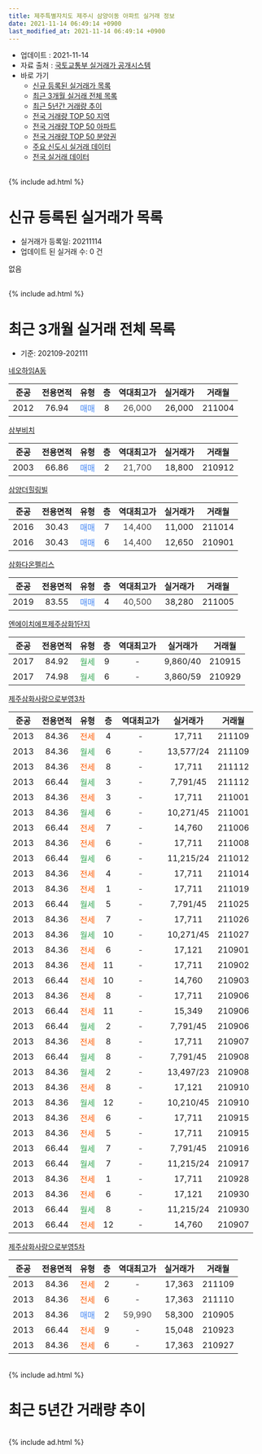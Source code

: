 ```yaml
---
title: 제주특별자치도 제주시 삼양이동 아파트 실거래 정보
date: 2021-11-14 06:49:14 +0900
last_modified_at: 2021-11-14 06:49:14 +0900
---
```


* 업데이트 : 2021-11-14
* 자료 출처 : [국토교통부 실거래가 공개시스템](http://rt.molit.go.kr)
* 바로 가기
    * [신규 등록된 실거래가 목록](#신규-등록된-실거래가-목록)
    * [최근 3개월 실거래 전체 목록](#최근-3개월-실거래-전체-목록)
    * [최근 5년간 거래량 추이](#최근-5년간-거래량-추이)
    * [전국 거래량 TOP 50 지역](https://inasie.github.io/apt-trade-info/최근-3개월-전국에서-가장-거래가-많이-발생한-지역)
    * [전국 거래량 TOP 50 아파트](https://inasie.github.io/apt-trade-info/최근-3개월-전국에서-가장-거래가-많이-발생한-아파트)
    * [전국 거래량 TOP 50 분양권](https://inasie.github.io/apt-trade-info/최근-3개월-전국에서-가장-거래가-많이-발생한-분양권)
    * [주요 신도시 실거래 데이터](https://inasie.github.io/apt-trade-info/주요-신도시)
    * [전국 실거래 데이터](https://inasie.github.io/apt-trade-info/전국)
<br>
{% include ad.html %}
<br>

# 신규 등록된 실거래가 목록
* 실거래가 등록일: 20211114
* 업데이트 된 실거래 수: 0 건

없음

<br>
{% include ad.html %}
<br>

# 최근 3개월 실거래 전체 목록
* 기준: 202109-202111


[네오하임A동](https://search.naver.com/search.naver?query=%EC%A0%9C%EC%A3%BC%ED%8A%B9%EB%B3%84%EC%9E%90%EC%B9%98%EB%8F%84+%EC%A0%9C%EC%A3%BC%EC%8B%9C+%EC%82%BC%EC%96%91%EC%9D%B4%EB%8F%99+%EB%84%A4%EC%98%A4%ED%95%98%EC%9E%84A%EB%8F%99)

|준공|전용면적|유형|층|역대최고가|실거래가|거래월|
|:---:|:---:|:---:|:---:|:---:|:---:|:---:|
|2012|76.94|<span style="color:#4285f3">매매</span>|8|<span style="color:#444444">26,000</span>|26,000|211004|

[삼부비치](https://search.naver.com/search.naver?query=%EC%A0%9C%EC%A3%BC%ED%8A%B9%EB%B3%84%EC%9E%90%EC%B9%98%EB%8F%84+%EC%A0%9C%EC%A3%BC%EC%8B%9C+%EC%82%BC%EC%96%91%EC%9D%B4%EB%8F%99+%EC%82%BC%EB%B6%80%EB%B9%84%EC%B9%98)

|준공|전용면적|유형|층|역대최고가|실거래가|거래월|
|:---:|:---:|:---:|:---:|:---:|:---:|:---:|
|2003|66.86|<span style="color:#4285f3">매매</span>|2|<span style="color:#444444">21,700</span>|18,800|210912|

[삼양더힐링빌](https://search.naver.com/search.naver?query=%EC%A0%9C%EC%A3%BC%ED%8A%B9%EB%B3%84%EC%9E%90%EC%B9%98%EB%8F%84+%EC%A0%9C%EC%A3%BC%EC%8B%9C+%EC%82%BC%EC%96%91%EC%9D%B4%EB%8F%99+%EC%82%BC%EC%96%91%EB%8D%94%ED%9E%90%EB%A7%81%EB%B9%8C)

|준공|전용면적|유형|층|역대최고가|실거래가|거래월|
|:---:|:---:|:---:|:---:|:---:|:---:|:---:|
|2016|30.43|<span style="color:#4285f3">매매</span>|7|<span style="color:#444444">14,400</span>|11,000|211014|
|2016|30.43|<span style="color:#4285f3">매매</span>|6|<span style="color:#444444">14,400</span>|12,650|210901|

[삼화다온펠리스](https://search.naver.com/search.naver?query=%EC%A0%9C%EC%A3%BC%ED%8A%B9%EB%B3%84%EC%9E%90%EC%B9%98%EB%8F%84+%EC%A0%9C%EC%A3%BC%EC%8B%9C+%EC%82%BC%EC%96%91%EC%9D%B4%EB%8F%99+%EC%82%BC%ED%99%94%EB%8B%A4%EC%98%A8%ED%8E%A0%EB%A6%AC%EC%8A%A4)

|준공|전용면적|유형|층|역대최고가|실거래가|거래월|
|:---:|:---:|:---:|:---:|:---:|:---:|:---:|
|2019|83.55|<span style="color:#4285f3">매매</span>|4|<span style="color:#444444">40,500</span>|38,280|211005|

[엔에이치에프제주삼화1단지](https://search.naver.com/search.naver?query=%EC%A0%9C%EC%A3%BC%ED%8A%B9%EB%B3%84%EC%9E%90%EC%B9%98%EB%8F%84+%EC%A0%9C%EC%A3%BC%EC%8B%9C+%EC%82%BC%EC%96%91%EC%9D%B4%EB%8F%99+%EC%97%94%EC%97%90%EC%9D%B4%EC%B9%98%EC%97%90%ED%94%84%EC%A0%9C%EC%A3%BC%EC%82%BC%ED%99%941%EB%8B%A8%EC%A7%80)

|준공|전용면적|유형|층|역대최고가|실거래가|거래월|
|:---:|:---:|:---:|:---:|:---:|:---:|:---:|
|2017|84.92|<span style="color:#34a853">월세</span>|9|<span style="color:#444444">-</span>|9,860/40|210915|
|2017|74.98|<span style="color:#34a853">월세</span>|6|<span style="color:#444444">-</span>|3,860/59|210929|

[제주삼화사랑으로부영3차](https://search.naver.com/search.naver?query=%EC%A0%9C%EC%A3%BC%ED%8A%B9%EB%B3%84%EC%9E%90%EC%B9%98%EB%8F%84+%EC%A0%9C%EC%A3%BC%EC%8B%9C+%EC%82%BC%EC%96%91%EC%9D%B4%EB%8F%99+%EC%A0%9C%EC%A3%BC%EC%82%BC%ED%99%94%EC%82%AC%EB%9E%91%EC%9C%BC%EB%A1%9C%EB%B6%80%EC%98%813%EC%B0%A8)

|준공|전용면적|유형|층|역대최고가|실거래가|거래월|
|:---:|:---:|:---:|:---:|:---:|:---:|:---:|
|2013|84.36|<span style="color:#ff5a00">전세</span>|4|<span style="color:#444444">-</span>|17,711|211109|
|2013|84.36|<span style="color:#34a853">월세</span>|6|<span style="color:#444444">-</span>|13,577/24|211109|
|2013|84.36|<span style="color:#ff5a00">전세</span>|8|<span style="color:#444444">-</span>|17,711|211112|
|2013|66.44|<span style="color:#34a853">월세</span>|3|<span style="color:#444444">-</span>|7,791/45|211112|
|2013|84.36|<span style="color:#ff5a00">전세</span>|3|<span style="color:#444444">-</span>|17,711|211001|
|2013|84.36|<span style="color:#34a853">월세</span>|6|<span style="color:#444444">-</span>|10,271/45|211001|
|2013|66.44|<span style="color:#ff5a00">전세</span>|7|<span style="color:#444444">-</span>|14,760|211006|
|2013|84.36|<span style="color:#ff5a00">전세</span>|6|<span style="color:#444444">-</span>|17,711|211008|
|2013|66.44|<span style="color:#34a853">월세</span>|6|<span style="color:#444444">-</span>|11,215/24|211012|
|2013|84.36|<span style="color:#ff5a00">전세</span>|4|<span style="color:#444444">-</span>|17,711|211014|
|2013|84.36|<span style="color:#ff5a00">전세</span>|1|<span style="color:#444444">-</span>|17,711|211019|
|2013|66.44|<span style="color:#34a853">월세</span>|5|<span style="color:#444444">-</span>|7,791/45|211025|
|2013|84.36|<span style="color:#ff5a00">전세</span>|7|<span style="color:#444444">-</span>|17,711|211026|
|2013|84.36|<span style="color:#34a853">월세</span>|10|<span style="color:#444444">-</span>|10,271/45|211027|
|2013|84.36|<span style="color:#ff5a00">전세</span>|6|<span style="color:#444444">-</span>|17,121|210901|
|2013|84.36|<span style="color:#ff5a00">전세</span>|11|<span style="color:#444444">-</span>|17,711|210902|
|2013|66.44|<span style="color:#ff5a00">전세</span>|10|<span style="color:#444444">-</span>|14,760|210903|
|2013|84.36|<span style="color:#ff5a00">전세</span>|8|<span style="color:#444444">-</span>|17,711|210906|
|2013|66.44|<span style="color:#ff5a00">전세</span>|11|<span style="color:#444444">-</span>|15,349|210906|
|2013|66.44|<span style="color:#34a853">월세</span>|2|<span style="color:#444444">-</span>|7,791/45|210906|
|2013|84.36|<span style="color:#ff5a00">전세</span>|8|<span style="color:#444444">-</span>|17,711|210907|
|2013|66.44|<span style="color:#34a853">월세</span>|8|<span style="color:#444444">-</span>|7,791/45|210908|
|2013|84.36|<span style="color:#34a853">월세</span>|2|<span style="color:#444444">-</span>|13,497/23|210908|
|2013|84.36|<span style="color:#ff5a00">전세</span>|8|<span style="color:#444444">-</span>|17,121|210910|
|2013|84.36|<span style="color:#34a853">월세</span>|12|<span style="color:#444444">-</span>|10,210/45|210910|
|2013|84.36|<span style="color:#ff5a00">전세</span>|6|<span style="color:#444444">-</span>|17,711|210915|
|2013|84.36|<span style="color:#ff5a00">전세</span>|5|<span style="color:#444444">-</span>|17,711|210915|
|2013|66.44|<span style="color:#34a853">월세</span>|7|<span style="color:#444444">-</span>|7,791/45|210916|
|2013|66.44|<span style="color:#34a853">월세</span>|7|<span style="color:#444444">-</span>|11,215/24|210917|
|2013|84.36|<span style="color:#ff5a00">전세</span>|1|<span style="color:#444444">-</span>|17,711|210928|
|2013|84.36|<span style="color:#ff5a00">전세</span>|6|<span style="color:#444444">-</span>|17,121|210930|
|2013|66.44|<span style="color:#34a853">월세</span>|8|<span style="color:#444444">-</span>|11,215/24|210930|
|2013|66.44|<span style="color:#ff5a00">전세</span>|12|<span style="color:#444444">-</span>|14,760|210907|

[제주삼화사랑으로부영5차](https://search.naver.com/search.naver?query=%EC%A0%9C%EC%A3%BC%ED%8A%B9%EB%B3%84%EC%9E%90%EC%B9%98%EB%8F%84+%EC%A0%9C%EC%A3%BC%EC%8B%9C+%EC%82%BC%EC%96%91%EC%9D%B4%EB%8F%99+%EC%A0%9C%EC%A3%BC%EC%82%BC%ED%99%94%EC%82%AC%EB%9E%91%EC%9C%BC%EB%A1%9C%EB%B6%80%EC%98%815%EC%B0%A8)

|준공|전용면적|유형|층|역대최고가|실거래가|거래월|
|:---:|:---:|:---:|:---:|:---:|:---:|:---:|
|2013|84.36|<span style="color:#ff5a00">전세</span>|2|<span style="color:#444444">-</span>|17,363|211109|
|2013|84.36|<span style="color:#ff5a00">전세</span>|6|<span style="color:#444444">-</span>|17,363|211110|
|2013|84.36|<span style="color:#4285f3">매매</span>|2|<span style="color:#444444">59,990</span>|58,300|210905|
|2013|66.44|<span style="color:#ff5a00">전세</span>|9|<span style="color:#444444">-</span>|15,048|210923|
|2013|84.36|<span style="color:#ff5a00">전세</span>|6|<span style="color:#444444">-</span>|17,363|210927|


<br>
{% include ad.html %}
<br>

# 최근 5년간 거래량 추이


<div style="width:100%;">
    <canvas id="deal_progress" height="200"></canvas>
</div>

<script>
new Chart(document.getElementById("deal_progress"), {
    type: 'line',
    data: {
        labels: ['201611','201612','201701','201702','201703','201704','201705','201706','201707','201708','201709','201710','201711','201712','201801','201802','201803','201804','201805','201806','201807','201808','201809','201810','201811','201812','201901','201902','201903','201904','201905','201906','201907','201908','201909','201910','201911','201912','202001','202002','202003','202004','202005','202006','202007','202008','202009','202010','202011','202012','202101','202102','202103','202104','202105','202106','202107','202108','202109','202110','202111'],
        datasets: [{
            label: '매매',
            pointRadius: 1,
            data: [4, 1, 3, 0, 2, 3, 1, 6, 2, 0, 1, 3, 2, 4, 3, 2, 1, 2, 2, 0, 1, 1, 0, 2, 0, 2, 2, 1, 1, 3, 3, 2, 2, 3, 3, 12, 9, 3, 9, 5, 4, 1, 3, 4, 4, 1, 5, 3, 12, 11, 9, 5, 6, 8, 7, 10, 5, 6, 3, 3, 0],
            borderColor: "rgba(255, 201, 14, 1)",
            backgroundColor: "rgba(255, 201, 14, 0.5)",
            fill: false,
            lineTension: 0
        },{
            label: '전월세',
            pointRadius: 1,
            data: [23, 38, 41, 26, 24, 13, 11, 7, 6, 35, 42, 27, 28, 55, 86, 39, 33, 21, 17, 9, 13, 41, 40, 29, 24, 33, 64, 34, 28, 21, 12, 14, 15, 34, 44, 32, 28, 48, 48, 295, 35, 30, 17, 19, 17, 36, 30, 23, 27, 32, 41, 17, 22, 38, 16, 13, 9, 22, 23, 10, 6],
            borderColor: "rgba(0, 141, 185, 1)",
            backgroundColor: "rgba(0, 141, 185, 0.5)",
            fill: false,
            lineTension: 0
        }
        ]
    },
    options: {
        responsive: true,
        title: {
            display: false
        },
        tooltips: {
            mode: 'index',
            intersect: false
        },
        hover: {
            mode: 'nearest',
            intersect: true
        },
        scales: {
            xAxes: [{
                display: true,
                scaleLabel: {
                    display: true,
                    labelString: '년/월'
                }
            }],
            yAxes: [{
                display: true,
                ticks: {
                    suggestedMin: 0,
                },
                scaleLabel: {
                    display: true,
                    labelString: '실거래 수'
                }
            }]
        }
    }
});

</script>


<br>
{% include ad.html %}
<br>

